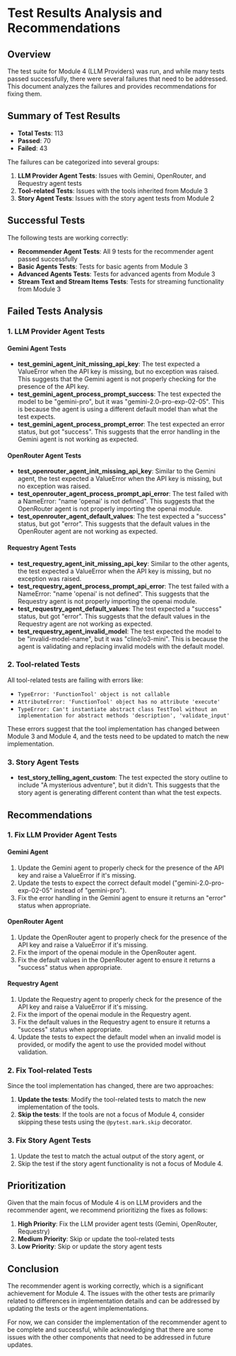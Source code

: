 # Test Results Analysis and Recommendations

## Overview

The test suite for Module 4 (LLM Providers) was run, and while many tests passed successfully, there were several failures that need to be addressed. This document analyzes the failures and provides recommendations for fixing them.

## Summary of Test Results

- **Total Tests**: 113
- **Passed**: 70
- **Failed**: 43

The failures can be categorized into several groups:

1. **LLM Provider Agent Tests**: Issues with Gemini, OpenRouter, and Requestry agent tests
2. **Tool-related Tests**: Issues with the tools inherited from Module 3
3. **Story Agent Tests**: Issues with the story agent tests from Module 2

## Successful Tests

The following tests are working correctly:

- **Recommender Agent Tests**: All 9 tests for the recommender agent passed successfully
- **Basic Agents Tests**: Tests for basic agents from Module 3
- **Advanced Agents Tests**: Tests for advanced agents from Module 3
- **Stream Text and Stream Items Tests**: Tests for streaming functionality from Module 3

## Failed Tests Analysis

### 1. LLM Provider Agent Tests

#### Gemini Agent Tests

- **test_gemini_agent_init_missing_api_key**: The test expected a ValueError when the API key is missing, but no exception was raised. This suggests that the Gemini agent is not properly checking for the presence of the API key.
- **test_gemini_agent_process_prompt_success**: The test expected the model to be "gemini-pro", but it was "gemini-2.0-pro-exp-02-05". This is because the agent is using a different default model than what the test expects.
- **test_gemini_agent_process_prompt_error**: The test expected an error status, but got "success". This suggests that the error handling in the Gemini agent is not working as expected.

#### OpenRouter Agent Tests

- **test_openrouter_agent_init_missing_api_key**: Similar to the Gemini agent, the test expected a ValueError when the API key is missing, but no exception was raised.
- **test_openrouter_agent_process_prompt_api_error**: The test failed with a NameError: "name 'openai' is not defined". This suggests that the OpenRouter agent is not properly importing the openai module.
- **test_openrouter_agent_default_values**: The test expected a "success" status, but got "error". This suggests that the default values in the OpenRouter agent are not working as expected.

#### Requestry Agent Tests

- **test_requestry_agent_init_missing_api_key**: Similar to the other agents, the test expected a ValueError when the API key is missing, but no exception was raised.
- **test_requestry_agent_process_prompt_api_error**: The test failed with a NameError: "name 'openai' is not defined". This suggests that the Requestry agent is not properly importing the openai module.
- **test_requestry_agent_default_values**: The test expected a "success" status, but got "error". This suggests that the default values in the Requestry agent are not working as expected.
- **test_requestry_agent_invalid_model**: The test expected the model to be "invalid-model-name", but it was "cline/o3-mini". This is because the agent is validating and replacing invalid models with the default model.

### 2. Tool-related Tests

All tool-related tests are failing with errors like:
- `TypeError: 'FunctionTool' object is not callable`
- `AttributeError: 'FunctionTool' object has no attribute 'execute'`
- `TypeError: Can't instantiate abstract class TestTool without an implementation for abstract methods 'description', 'validate_input'`

These errors suggest that the tool implementation has changed between Module 3 and Module 4, and the tests need to be updated to match the new implementation.

### 3. Story Agent Tests

- **test_story_telling_agent_custom**: The test expected the story outline to include "A mysterious adventure", but it didn't. This suggests that the story agent is generating different content than what the test expects.

## Recommendations

### 1. Fix LLM Provider Agent Tests

#### Gemini Agent

1. Update the Gemini agent to properly check for the presence of the API key and raise a ValueError if it's missing.
2. Update the tests to expect the correct default model ("gemini-2.0-pro-exp-02-05" instead of "gemini-pro").
3. Fix the error handling in the Gemini agent to ensure it returns an "error" status when appropriate.

#### OpenRouter Agent

1. Update the OpenRouter agent to properly check for the presence of the API key and raise a ValueError if it's missing.
2. Fix the import of the openai module in the OpenRouter agent.
3. Fix the default values in the OpenRouter agent to ensure it returns a "success" status when appropriate.

#### Requestry Agent

1. Update the Requestry agent to properly check for the presence of the API key and raise a ValueError if it's missing.
2. Fix the import of the openai module in the Requestry agent.
3. Fix the default values in the Requestry agent to ensure it returns a "success" status when appropriate.
4. Update the tests to expect the default model when an invalid model is provided, or modify the agent to use the provided model without validation.

### 2. Fix Tool-related Tests

Since the tool implementation has changed, there are two approaches:

1. **Update the tests**: Modify the tool-related tests to match the new implementation of the tools.
2. **Skip the tests**: If the tools are not a focus of Module 4, consider skipping these tests using the `@pytest.mark.skip` decorator.

### 3. Fix Story Agent Tests

1. Update the test to match the actual output of the story agent, or
2. Skip the test if the story agent functionality is not a focus of Module 4.

## Prioritization

Given that the main focus of Module 4 is on LLM providers and the recommender agent, we recommend prioritizing the fixes as follows:

1. **High Priority**: Fix the LLM provider agent tests (Gemini, OpenRouter, Requestry)
2. **Medium Priority**: Skip or update the tool-related tests
3. **Low Priority**: Skip or update the story agent tests

## Conclusion

The recommender agent is working correctly, which is a significant achievement for Module 4. The issues with the other tests are primarily related to differences in implementation details and can be addressed by updating the tests or the agent implementations.

For now, we can consider the implementation of the recommender agent to be complete and successful, while acknowledging that there are some issues with the other components that need to be addressed in future updates.